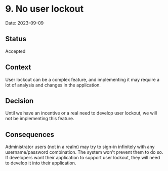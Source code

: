 # 9. No user lockout

Date: 2023-09-09

## Status

Accepted

## Context

User lockout can be a complex feature, and implementing it may require a lot of analysis and changes
in the application.

## Decision

Until we have an incentive or a real need to develop user lockout, we will not be implementing this
feature.

## Consequences

Administrator users (not in a realm) may try to sign-in infinitely with any username/password
combination. The system won't prevent them to do so. If developers want their application to support
user lockout, they will need to develop it into their application.
